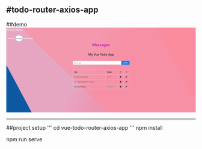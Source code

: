 #todo-router-axios-app
---
##demo
![This is a alt text.](/pic/page.png "This is a sample image.")

---
##project setup
'''
cd vue-todo-router-axios-app
'''
npm install

npm run serve